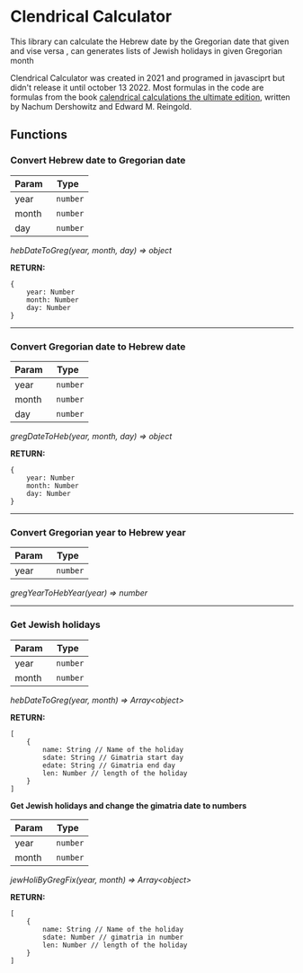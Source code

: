 
# Clendrical Calculator
This library can calculate the Hebrew date by the Gregorian date that given and vise versa , can generates lists of Jewish holidays in given Gregorian month

Clendrical Calculator was created in 2021 and programed in javasciprt but didn't release it until october 13 2022.
Most formulas in the code are formulas from the book [calendrical calculations the ultimate edition](https://www.amazon.com/Calendrical-Calculations-Ultimate-Edward-Reingold/dp/1107683165), written by Nachum Dershowitz and Edward M. Reingold.


## Functions

### Convert Hebrew date to Gregorian  date

| Param | Type |
| --- | --- |
| year | <code> number</code>|
| month | <code> number</code>|
| day | <code> number</code>|

*hebDateToGreg(year, month, day) ⇒ object*

**RETURN:**

    {
	    year: Number
	    month: Number
	    day: Number
    }

---
### Convert Gregorian  date to Hebrew date

| Param | Type |
| --- | --- |
| year | <code> number</code>|
| month | <code> number</code>|
| day | <code> number</code>|

*gregDateToHeb(year, month, day) ⇒ object*


**RETURN:**

    {
	    year: Number
	    month: Number
	    day: Number
    }
    
---
### Convert Gregorian year to Hebrew year

| Param | Type |
| --- | --- |
| year | <code> number</code>|

*gregYearToHebYear(year) ⇒ number*

---
### Get Jewish holidays

| Param | Type |
| --- | --- |
| year | <code> number</code> |
| month | <code> number</code> |

*hebDateToGreg(year, month) ⇒ Array\<object\>*

**RETURN:**

    [
	    {
		    name: String // Name of the holiday
		    sdate: String // Gimatria start day
		    edate: String // Gimatria end day
		    len: Number // length of the holiday
	    }
    ]
 
 **Get Jewish holidays and change the gimatria date to numbers**  
    
| Param | Type |
| --- | --- |
| year | <code> number</code> |
| month | <code> number</code> |

*jewHoliByGregFix(year, month) ⇒ Array\<object\>*

**RETURN:**

    [
	    {
		    name: String // Name of the holiday
		    sdate: Number // gimatria in number
		    len: Number // length of the holiday
	    }
    ]
